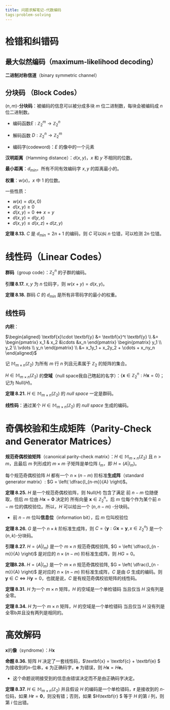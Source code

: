 ```yaml
---
title: 问题求解笔记-代数编码
tags:problem-solving
---
```


# 检错和纠错码

## 最大似然编码（maximum-likelihood decoding​）

**二进制对称信道**（binary symmetric channel）

## 分块码 （Block Codes​）

($n,m$)-**分块码**：被编码的信息可以被分成多块 $m$ 位二进制数，每块会被编码成 $n$ 位二进制数。

- 编码函数$E:\mathbb{Z}_2^m \rightarrow \mathbb{Z}_2^n$
- 解码函数 $D: \mathbb{Z}_2^n \rightarrow \mathbb{Z}_2^m$

- 编码字(codeword)：$E$ 的像中的一个元素

**汉明距离**（Hamming distance）：$d(x,y)$，$x$ 和 $y$ 不相同的位数。

**最小距离**：$d_{min}$，所有不同有效编码字 $x,y$ 的距离最小的。

**权重**：$w(x)$，$x$ 中 $1$ 的位数。

一些性质：

- $w(x) = d(x, 0)$
- $d(x,y) \geq 0$
- $d(x, y ) = 0 \Leftrightarrow x = y$
- $d(x, y) = d(y,x)$
- $d(x,y) \leq d(x,z) + d(z,y)$

**定理 8.13.** $C$ 是 $d_{min} = 2n+1$ 的编码，则 $C$ 可以纠 $n$ 位错，可以检测 $2n$ 位错。



# 线性码（Linear Codes）

**群码**（group code）：$\mathbb{Z}_2^n$ 的子群的编码。

**引理 8.17.** $x,y$ 为 $n$ 位码字，则 $w(x  +y) = d(x,y)$。

**定理 8.18.** 群码 $C$ 的 $d_{min}$ 是所有非零码字的最小的权重。



## 线性码

**内积**：

 $\begin{aligned} \textbf{x}\cdot \textbf{y}  &= \textbf{x}^t \textbf{y} \\ &= \begin{pmatrix} x_1 & x_2 &\cdots &x_n \end{pmatrix} \begin{pmatrix} y_1 \\ y_2 \\ \vdots \\ y_n  \end{pmatrix} \\ &= x_1y_1 + x_2y_2 + \cdots + x_ny_n \end{aligned}$

记 $\mathbb{M}_{m\times n}(\mathbb{Z}_2)$ 为所有 $m$ 行 $n$ 列且元素属于 $\mathbb{Z}_2$ 的矩阵的集合。

$H \in \mathbb{M}_{m\times n}(\mathbb{Z}_2)$  的**空域**（null space我自己瞎起的名字）：$\{\textbf{x} \in \mathbb{Z}_2^n : H \textbf{x} = 0 \}$；记为 Null$(H)$。

**定理 8.21.** $H \in \mathbb{M}_{m\times n}(\mathbb{Z}_2)$ 的 $null ~space$ 一定是群码。

**线性码**：通过某个 $H \in \mathbb{M}_{m\times n}(\mathbb{Z}_2)$ 的 $null ~space$ 生成的编码。

# 奇偶校验和生成矩阵（Parity-Check and Generator Matrices）

**规范奇偶校验矩阵**（canonical parity-check matrix）：$H \in \mathbb{M}_{m\times n}(\mathbb{Z}_2)$ 且 $n > m$，且最后 $m$ 列形成的 $m \times m$ 子矩阵是单位阵 $I_m$，即 $H = \left( A | I_m \right)$。

每个规范奇偶校验阵 $H$ 都有一个 $n \times (n - m)$ 阶标准**生成阵**（standard generator matrix）: $G = \left( \dfrac{I_{n-m}}{A} \right)$。

**定理 8.25.** $H$ 是一个规范奇偶校验阵，则 Null$(H)$ 包含了满足 前 $n-m$ 位随便取，但后 $m$ 位由 $H\textbf{x} = \textbf{0}$ 决定的 所有向量 $\textbf{x} \in \mathbb{Z}_2^n$。后 $m$ 位每个作为某个前 $n-m$ 位的偶校验位。所以，$H$ 可以给出一个 $(n, n-m)$ -分块码。

- 前 $n-m$ 位叫**信息位**（information bit），后 $m$ 位叫校验位

**定理 8.26.**  $G$ 是一个 $n \times k$ 阶标准生成阵，则 $C = \{ \textbf{y} : G\textbf{x} = \textbf{y}, x \in \mathbb{Z}_2^n \}$ 是一个 $(n,k)$-分块码。



**引理 8.27.** $H = (A | I_m)$ 是一个 $m \times n$ 规范奇偶校验阵, $G = \left( \dfrac{I_{n - m}}{A} \right)$ 是对应的 $n \times (n - m)$ 阶标准生成阵，则 $HG = 0$。

**定理8.28.**  $H = (A | I_m)$ 是一个 $m \times n$ 规范奇偶校验阵, $G = \left( \dfrac{I_{n - m}}{A} \right)$ 是对应的 $n \times (n - m)$ 阶标准生成阵，$C$ 是由 $G$ 生成的编码。则 $\textbf{y} \in C \Leftrightarrow H\textbf{y} = 0$，也就是说，$C$ 是有规范奇偶校验矩阵的线性码。



**定理 8.31.** $H$ 为一个 $m \times n$ 矩阵，$H$ 的空域是一个单检错码 当且仅当 $H$ 没有列是全零。

**定理 8.34.** $H$ 为一个 $m \times n$ 矩阵，$H$ 的空域是一个单检错码 当且仅当 $H$ 没有列是全零b并且没有两列是相同的。



# 高效解码

**x**的**像**（syndrome）：$H\textbf{x}$

**命题 8.36.** 矩阵 $H$ 决定了一套线性码，$\textbf{x} = \textbf{c} + \textbf{e} $ 为接收到的$n$-位串，$\textbf{c}$ 为正确码字，$\textbf{e}$ 为错误，则 $H\textbf{x} = H\textbf{e}$。

- 这个命题说明接受到的信息由错误决定而不是由正确码字决定。

**定理 8.37.** $H \in \mathbb{M}_{m\times n}(\mathbb{Z}_2)$ 并且假设 $H$ 的编码是一个单检错码，$\textbf{r}$ 是接收到的 $n$-位码，如果 $H\textbf{r} = \textbf{0}$，则没有错；否则，如果 $H\textbf{r} $ 等于 $H$ 的第 $i$ 列，则第 $i$ 位出错。
